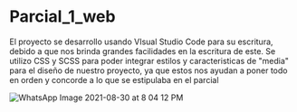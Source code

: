 # Parcial_1_web

El proyecto se desarrollo usando VIsual Studio Code para su escritura, debido a que nos brinda grandes facilidades en la escritura de este.
Se utilizo CSS y SCSS para poder integrar estilos y caracteristicas de "media" para el diseño de nuestro proyecto, ya que estos nos ayudan a poner todo en orden y concorde a lo que se estipulaba en el parcial

![WhatsApp Image 2021-08-30 at 8 04 12 PM](https://user-images.githubusercontent.com/72415333/131592962-b4aefd04-082c-43ac-b208-822d29a46914.jpeg)
